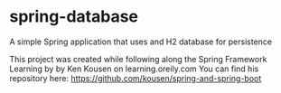 # spring-database
A simple Spring application that uses and H2 database for persistence

This project was created while following along the Spring Framework Learning by by Ken Kousen on learning.oreily.com
You can find his repository here: https://github.com/kousen/spring-and-spring-boot
